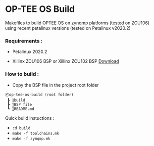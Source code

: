 # OP-TEE OS Build

Makefiles to build OPTEE OS on zynqmp platforms (tested on ZCU106) using recent petalinux versions (tested on Petalinux v2020.2) 

### Requirements : 

* Petalinux 2020.2

* Xillinx ZCU106 BSP or Xillinx ZCU102 BSP [Download](https://www.xilinx.com/support/download/index.html/content/xilinx/en/downloadNav/embedded-design-tools/2020-2.html)

### How to build :

* Copy the BSP file in the project root folder 

```
📦op-tee-os-build (root folder)
 ┣ 📂build
 ┣ 📜BSP file
 ┗ 📜README.md
 ```
 
 Quick build instuctions : 
 
* `cd build`
* `make -f toolchains.mk`
* `make -f zynqmp.mk`
